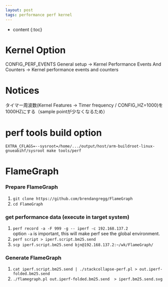 ```yaml
---
layout: post
tags: performance perf kernel
---
```

* content
{:toc}


Kernel Option
=============
CONFIG_PERF_EVENTS
General setup → Kernel Performance Events And Counters → Kernel performance events and counters


Notices
========

タイマー周波数(Kernel Features → Timer frequency / CONFIG_HZ=1000)を1000HZにする（sample pointが少なくなるため）


perf tools build option
=======================
`EXTRA_CFLAGS=--sysroot=/home/.../output/host/arm-buildroot-linux-gnueabihf/sysroot make tools/perf`


FlameGraph
==========

### Prepare FlameGraph
1. `git clone https://github.com/brendangregg/FlameGraph`
2. `cd FlameGraph`

### get performance data (execute in target system)
1. `perf record -a -F 999 -g -- iperf -c 192.168.137.2`   
   option `-a` is important, this will make perf see the global environment.
2. `perf script > iperf.script.bm25.send`
3. `scp iperf.script.bm25.send bjn@192.168.137.2:~/wk/FlameGraph/`

### Generate FlameGraph
1. `cat iperf.script.bm25.send | ./stackcollapse-perf.pl > out.iperf-folded.bm25.send`
2. `./flamegraph.pl out.iperf-folded.bm25.send  > iperf.bm25.send.svg`



